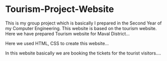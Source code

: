 # Tourism-Project-Website

This is my group project which is basically I prepared in the Second Year of my Computer Engineering. This website is based on the tourism website. Here we have prepared Tourism website for Maval District...

Here we used HTML, CSS to create this website...

In this website basically we are booking the tickets for the tourist visitors.... 
